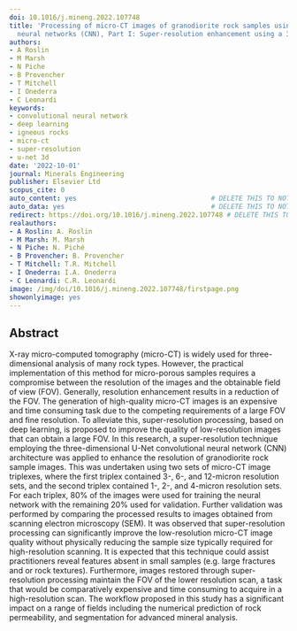 ```yaml
---
doi: 10.1016/j.mineng.2022.107748
title: 'Processing of micro-CT images of granodiorite rock samples using convolutional
  neural networks (CNN), Part I: Super-resolution enhancement using a 3D CNN'
authors:
- A Roslin
- M Marsh
- N Piche
- B Provencher
- T Mitchell
- I Onederra
- C Leonardi
keywords:
- convolutional neural network
- deep learning
- igneous rocks
- micro-ct
- super-resolution
- u-net 3d
date: '2022-10-01'
journal: Minerals Engineering
publisher: Elsevier Ltd
scopus_cite: 0
auto_content: yes                                  # DELETE THIS TO NOT AUTO GENERATE CONTENT
auto_data: yes                                     # DELETE THIS TO NOT AUTO GENERATE METADATA
redirect: https://doi.org/10.1016/j.mineng.2022.107748 # DELETE THIS TO NOT REDIRECT
realauthors:
- A Roslin: A. Roslin
- M Marsh: M. Marsh
- N Piche: N. Piché
- B Provencher: B. Provencher
- T Mitchell: T.R. Mitchell
- I Onederra: I.A. Onederra
- C Leonardi: C.R. Leonardi
image: /img/doi/10.1016/j.mineng.2022.107748/firstpage.png
showonlyimage: yes
---
```



## Abstract
X-ray micro-computed tomography (micro-CT) is widely used for three-dimensional analysis of many rock types. However, the practical implementation of this method for micro-porous samples requires a compromise between the resolution of the images and the obtainable field of view (FOV). Generally, resolution enhancement results in a reduction of the FOV. The generation of high-quality micro-CT images is an expensive and time consuming task due to the competing requirements of a large FOV and fine resolution. To alleviate this, super-resolution processing, based on deep learning, is proposed to improve the quality of low-resolution images that can obtain a large FOV. In this research, a super-resolution technique employing the three-dimensional U-Net convolutional neural network (CNN) architecture was applied to enhance the resolution of granodiorite rock sample images. This was undertaken using two sets of micro-CT image triplexes, where the first triplex contained 3-, 6-, and 12-micron resolution sets, and the second triplex contained 1-, 2-, and 4-micron resolution sets. For each triplex, 80% of the images were used for training the neural network with the remaining 20% used for validation. Further validation was performed by comparing the processed results to images obtained from scanning electron microscopy (SEM). It was observed that super-resolution processing can significantly improve the low-resolution micro-CT image quality without physically reducing the sample size typically required for high-resolution scanning. It is expected that this technique could assist practitioners reveal features absent in small samples (e.g. large fractures and or rock textures). Furthermore, images restored through super-resolution processing maintain the FOV of the lower resolution scan, a task that would be comparatively expensive and time consuming to acquire in a high-resolution scan. The workflow proposed in this study has a significant impact on a range of fields including the numerical prediction of rock permeability, and segmentation for advanced mineral analysis.
